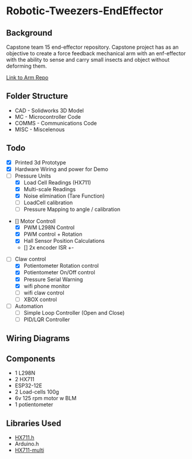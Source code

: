 # Robotic-Tweezers-EndEffector

## Background
Capstone team 15 end-effector repository.
Capstone project has as an objective to create a force feedback mechanical arm with an enf-effector with the ability to sense and carry small insects and object without deforming them.

[Link to Arm Repo](https://github.com/JakeCronin1997/robot-tweezers)

## Folder Structure
- CAD - Solidworks 3D Model
- MC - Microcontroller Code
- COMMS - Communications Code
- MISC - Miscelenous



## Todo
- [x] Printed 3d Prototype
- [x] Hardware Wiring and power for Demo
- [ ] Pressure Units
    - [x] Load Cell Readings (HX711)
    - [x] Multi-scale Readings
    - [x] Noise elimination (Tare Function)
    - [ ] LoadCell calibration
    - [ ] Pressure Mapping to angle / calibration
- [] Motor Controll
    - [x] PWM L298N Control
    - [x] PWM control + Rotation
    - [x] Hall Sensor Position Calculations
    - [] 2x encoder ISR +-
- [ ] Claw control
    - [x] Potientometer Rotation control
    - [x] Potientometer On/Off control
    - [x] Pressure Serial Warning
    - [x] wifi phone monitor
    - [ ] wifi claw control
    - [ ] XBOX control
- [ ] Automation
    - [ ] Simple Loop Controller (Open and Close)
    - [ ] PID/LQR Controller

## Wiring Diagrams

## Components
- 1 L298N
- 2 HX711
- ESP32-12E
- 2 Load-cells 100g
- 6v 125 rpm motor w BLM
- 1 potientometer

## Libraries Used
- [HX711.h](https://github.com/bogde/HX711)
- Arduino.h
- [HX711-multi](https://github.com/Alexvz2/HX711-multi)
